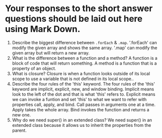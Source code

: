 # Your responses to the short answer questions should be laid out here using Mark Down.
1. Describe the biggest difference between `.forEach` & `.map`.
'.forEach' can modify the given array and shows the same array. '.map' can modify the given array but will return a new array.
2. What is the difference between a function and a method?
A function is a block of code that will return something. A method is a function that is a property of an object.
3. What is closure?
Closure is when a function looks outside of its local scope to use a variable that is not defined in its local scope..
4. Describe the four rules of the 'this' keyword.
The four rules of the 'this' keyword are implicit, explicit, new, and window binding.
Implicit means look to the left of the dot and that is what 'this' refers to.
Explicit means we can invoke a funtion and set 'this' to what we want to refer with properties call, apply, and bind. Call passes in arguments one at a time.
Apply takes the whole array. Bind invokes the function and returns a new one.
5. Why do we need super() in an extended class?
We need super() in an extended class because it allows us to inherit the properties from the parent.